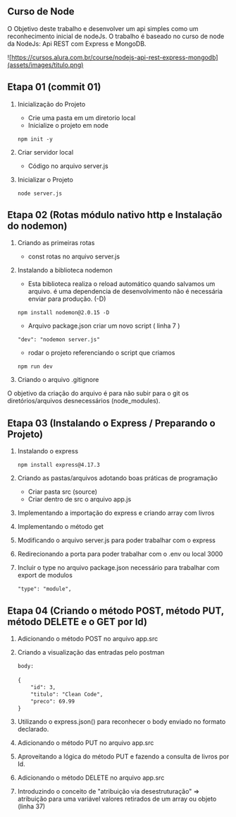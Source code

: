## Curso de Node

O Objetivo deste trabalho e desenvolver um api simples como um reconhecimento inicial de nodeJs. O trabalho é baseado no curso de 
node da NodeJs: Api REST com Express e MongoDB.

![https://cursos.alura.com.br/course/nodejs-api-rest-express-mongodb](assets/images/titulo.png)

## Etapa 01 (commit 01)

1. Inicialização do Projeto
    - Crie uma pasta em um diretorio local
    - Inicialize o projeto em node
    ```
    npm init -y
    ```

2. Criar servidor local
    - Código no arquivo server.js

3. Inicializar o Projeto
    ```
    node server.js
    ```
## Etapa 02 (Rotas módulo nativo http e Instalação do nodemon)

1. Criando as primeiras rotas
    - const rotas no arquivo server.js

2. Instalando a biblioteca nodemon
    - Esta biblioteca realiza o reload automático quando salvamos um arquivo. é uma dependencia de desenvolvimento
    não é necessária enviar para produção. (-D)
    ```
    npm install nodemon@2.0.15 -D
    ```
    - Arquivo package.json criar um novo script ( linha 7 )
    ```
    "dev": "nodemon server.js"
    ```
    - rodar o projeto referenciando o script que criamos
    ```
    npm run dev
    ```

3. Criando o arquivo .gitignore

O objetivo da criação do arquivo é para não subir para o git os diretórios/arquivos desnecessários (node_modules).

## Etapa 03 (Instalando o Express / Preparando o Projeto)

1. Instalando o express
    ```
    npm install express@4.17.3
    ```
2. Criando as pastas/arquivos adotando boas práticas de programação
    - Criar pasta src (source)
    - Criar dentro de src o arquivo app.js

3. Implementando a importação do express e criando array com livros

4. Implementando o método get

5. Modificando o arquivo server.js para poder trabalhar com o express

6. Redirecionando a porta para poder trabalhar com o .env ou local 3000

7. Incluir o type no arquivo package.json necessário para trabalhar com export de modulos
    ```
    "type": "module",
    ```

## Etapa 04 (Criando o método POST, método PUT, método DELETE e o GET por Id)

1. Adicionando o método POST no arquivo app.src
2. Criando a visualização das entradas pelo postman
    ```
    body:
    
    {
        "id": 3,
        "titulo": "Clean Code",
        "preco": 69.99
    }
    ```

3. Utilizando o express.json() para reconhecer o body enviado no formato declarado.
4. Adicionando o método PUT no arquivo app.src
5. Aproveitando a lógica do método PUT e fazendo a consulta de livros por Id.
6. Adicionando o método DELETE no arquivo app.src
7. Introduzindo o conceito de "atribuição via desestruturação" => atribuição para uma variável valores retirados de um array ou objeto (linha 37)
